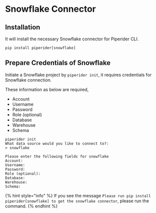 # Snowflake Connector

## Installation

It will install the necessary Snowflake connector for Piperider CLI.

```
pip install piperider[snowflake]
```

## Prepare Credentials of Snowflake

Initiate a Snowflake project by `piperider init`, it requires credentials for Snowflake connection.

These information as below are required,&#x20;

* Account
* Username
* Password
* Role (optional)
* Database
* Warehouse
* Schema

```shell-session
piperider init
What data source would you like to connect to?:
> snowflake
```

```
Please enter the following fields for snowflake
Account:
Username:
Password:
Role (optional):
Database:
Warehouse:
Schema:
```

{% hint style="info" %}
If you see the message `Please run pip install piperider[snowflake] to get the snowflake connector`, please run the command.
{% endhint %}

